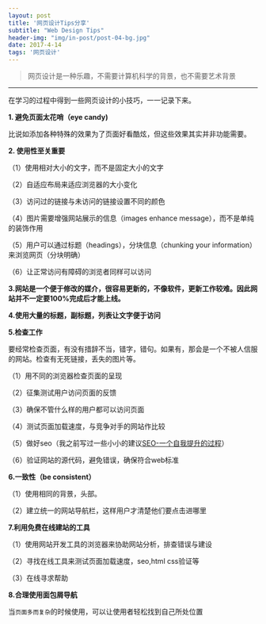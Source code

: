```yaml
---
layout: post
title: '网页设计Tips分享'
subtitle: "Web Design Tips"
header-img: "img/in-post/post-04-bg.jpg"
date: 2017-4-14 
tags: '网页设计'
---
```

>网页设计是一种乐趣，不需要计算机科学的背景，也不需要艺术背景

------
在学习的过程中得到一些网页设计的小技巧，一一记录下来。

**1. 避免页面太花哨（eye candy)**

比说如添加各种特殊的效果为了页面好看酷炫，但这些效果其实并非功能需要。


**2. 使用性至关重要**

（1）使用相对大小的文字，而不是固定大小的文字

（2）自适应布局来适应浏览器的大小变化

（3）访问过的链接与未访问的链接设置不同的颜色

（4）图片需要增强网站展示的信息（images enhance message），而不是单纯的装饰作用

（5）用户可以通过标题（headings），分块信息（chunking your information）来浏览网页（分块明确）

（6）让正常访问有障碍的浏览者同样可以访问


**3.网站是一个便于修改的媒介，很容易更新的，不像软件，更新工作较难。因此网站并不一定要100%完成后才能上线。**

**4.使用大量的标题，副标题，列表让文字便于访问**

**5.检查工作**

要经常检查页面，有没有措辞不当，错字，错句。如果有，那会是一个不被人信服的网站。检查有无死链接，丢失的图片等。

（1）用不同的浏览器检查页面的呈现

（2）征集测试用户访问页面的反馈

（3）确保不管什么样的用户都可以访问页面

（4）测试页面加载速度，与竞争对手的网站作比较

（5）做好seo（我之前写过一些小小的建议[SEO-一个自我提升的过程](http://linglinyp.com/2016/12/16/SEO.html)）

（6）验证网站的源代码，避免错误，确保符合web标准

**6.一致性（be consistent）**

（1）使用相同的背景，头部。

（2）建立统一的网站导航栏，这样用户才清楚他们要点击进哪里

**7.利用免费在线建站的工具**

（1）使用网站开发工具的浏览器来协助网站分析，排查错误与建设

（2）寻找在线工具来测试页面加载速度，seo,html css验证等

（3）在线寻求帮助

**8.合理使用面包屑导航**

当```页面多而复杂```的时候使用，可以让使用者轻松找到自己所处位置
